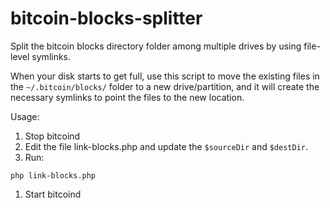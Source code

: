 # bitcoin-blocks-splitter

Split the bitcoin blocks directory folder among multiple drives by using file-level symlinks.

When your disk starts to get full, use this script to move the existing files in
the `~/.bitcoin/blocks/` folder to a new drive/partition, and it will create the
necessary symlinks to point the files to the new location.

Usage:

1. Stop bitcoind
1. Edit the file link-blocks.php and update the `$sourceDir` and `$destDir`.
1. Run:
```
php link-blocks.php
```
1. Start bitcoind
